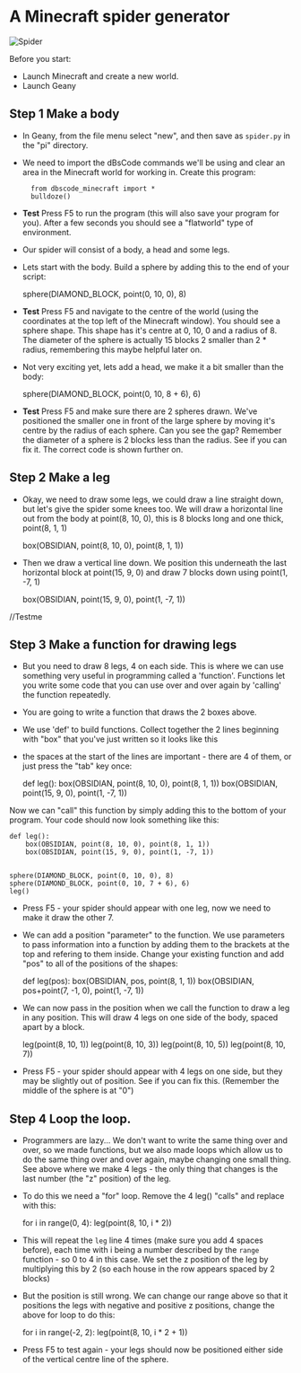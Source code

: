 # A Minecraft spider generator

![Spider](https://github.com/glenpike/dbscode/raw/master/doc/images/spider.jpg "A spider")

Before you start:

* Launch Minecraft and create a new world.
* Launch Geany

## Step 1 Make a body

* In Geany, from the file menu select "new", and then save as `spider.py` in the "pi"
  directory.

* We need to import the dBsCode commands we'll be using and clear an
area in the Minecraft world for working in. Create this program:

        from dbscode_minecraft import *
        bulldoze()

* **Test** Press F5 to run the program (this will also save your
program for you). After a few seconds you should see a "flatworld" type
of environment.

* Our spider will consist of a body, a head and some legs.

* Lets start with the body. Build a sphere by adding this to the end of your script:

	sphere(DIAMOND_BLOCK, point(0, 10, 0), 8)

* **Test** Press F5 and navigate to the centre of the world (using the 
coordinates at the top left of the Minecraft window).  You should see a
sphere shape.  This shape has it's centre at 0, 10, 0 and a radius of 8.
The diameter of the sphere is actually 15 blocks 2 smaller than 2 * radius,
remembering this maybe helpful later on.

* Not very exciting yet, lets add a head, we make it a bit smaller than the body:

	sphere(DIAMOND_BLOCK, point(0, 10, 8 + 6), 6)

* **Test** Press F5 and make sure there are 2 spheres drawn.  We've positioned
the smaller one in front of the large sphere by moving it's centre by the radius
of each sphere.  Can you see the gap?  Remember the diameter of a sphere is 2 blocks
less than the radius.  See if you can fix it.  The correct code is shown further on.

## Step 2 Make a leg

* Okay, we need to draw some legs, we could draw a line straight down, 
but let's give the spider some knees too.  We will draw a horizontal line out from the body
at point(8, 10, 0), this is 8 blocks long and one thick, point(8, 1, 1)

	box(OBSIDIAN, point(8, 10, 0), point(8, 1, 1))

* Then we draw a vertical line down. We position this underneath the last horizontal block
at point(15, 9, 0) and draw 7 blocks down using point(1, -7, 1)

	box(OBSIDIAN, point(15, 9, 0), point(1, -7, 1))

//Testme
## Step 3 Make a function for drawing legs

* But you need to draw 8 legs, 4 on each side.  This is where we can use something 
very useful in programming called a 'function'.
Functions let you write some code that you can use over and over again by 'calling'
the function repeatedly.

* You are going to write a function that draws the 2 boxes above.

* We use 'def' to build functions. Collect together the 2 lines beginning
with "box" that you've just written so it looks like this 
- the spaces at the start of the lines are important - there are 4 of them, 
or just press the "tab" key once:

	def leg():
		box(OBSIDIAN, point(8, 10, 0), point(8, 1, 1))
		box(OBSIDIAN, point(15, 9, 0), point(1, -7, 1))

		
Now we can "call" this function by simply adding this to the bottom of your
program.  Your code should now look something like this:

	def leg():
		box(OBSIDIAN, point(8, 10, 0), point(8, 1, 1))
		box(OBSIDIAN, point(15, 9, 0), point(1, -7, 1))


	sphere(DIAMOND_BLOCK, point(0, 10, 0), 8)
	sphere(DIAMOND_BLOCK, point(0, 10, 7 + 6), 6)
	leg()	
	
* Press F5 - your spider should appear with one leg, now we need to make
it draw the other 7.

* We can add a position "parameter" to the function. We use parameters
to pass information into a function by adding them to the brackets at
the top and refering to them inside. Change your existing function and
add "pos" to all of the positions of the shapes:

	def leg(pos):
		box(OBSIDIAN, pos, point(8, 1, 1))
		box(OBSIDIAN, pos+point(7, -1, 0), point(1, -7, 1))

* We can now pass in the position when we call the function to draw a leg
in any position. This will draw 4 legs on one side of the body, spaced apart by a block.

	leg(point(8, 10, 1))
	leg(point(8, 10, 3))
	leg(point(8, 10, 5))
	leg(point(8, 10, 7))

* Press F5 - your spider should appear with 4 legs on one side, but they may
be slightly out of position.  See if you can fix this.  (Remember the middle
of the sphere is at "0")

## Step 4 Loop the loop.

* Programmers are lazy...  We don't want to write the same thing over and over,
so we made functions, but we also made loops which allow us to do the same thing
over and over again, maybe changing one small thing.  See above where we make
4 legs - the only thing that changes is the last number (the "z" position) of the
leg.

* To do this we need a "for" loop.  Remove the 4 leg() "calls" and replace with this:

	for i in range(0, 4):
		leg(point(8, 10, i * 2))

* This will repeat the `leg` line 4 times (make sure you add 4 spaces
before), each time with i being a number described by the `range`
function - so 0 to 4 in this case. We set the z position of the leg
by multiplying this by 2 (so each house in the row appears spaced by 2
blocks)

* But the position is still wrong.  We can change our range above so that it
positions the legs with negative and positive z positions, change the above
for loop to do this:

	for i in range(-2, 2):
		leg(point(8, 10, i * 2 + 1))

* Press F5 to test again - your legs should now be positioned either side
of the vertical centre line of the sphere.



